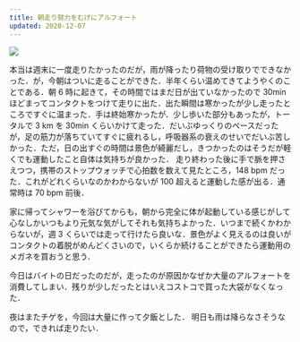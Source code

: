 ```yaml
---
title: 朝走り努力をむげにアルフォート
updated: 2020-12-07
---
```


![](https://lh3.googleusercontent.com/pw/ACtC-3c-W8S-DyJtpb87nR3kvo5y6V1_YeKJOXHXSb4ZJ-3dITfYScudZdOBFMMZdu0bn_aKUZK6n_nFT7vCJkH5n9GOczm5NnqBLA8yOEOfiZlhNMM_7p1pVJWZykOy6tSZiF21zuvwxYYQWg2p30uvqaq6XQ=w2043-h1532-no?authuser=0)

本当は週末に一度走りたかったのだが，雨が降ったり荷物の受け取りでできなかった．が，今朝はついに走ることができた．半年くらい温めてきてようやくのことである．朝 6 時に起きて，その時間ではまだ日が出ていなかったので 30min ほどまってコンタクトをつけて走りに出た．出た瞬間は寒かったが少し走ったところですぐに温まった．手は終始寒かったが．少し歩いた部分もあったが，トータルで 3 km を 30min くらいかけて走った．だいぶゆっくりのペースだったが，足の筋力が落ちていてすぐに疲れるし，呼吸器系の衰えのせいでだいぶ苦しかった．ただ，日の出すぐの時間は景色が綺麗だし，きつかったのはそうだが軽くでも運動したこと自体は気持ちが良かった．
走り終わった後に手で脈を押さえつつ，携帯のストップウォッチで心拍数を数えて見たところ，148 bpm だった．これがどれくらいなのかわからないが 100 超えると運動した感が出る．通常時は 70  bpm 前後．

家に帰ってシャワーを浴びてからも，朝から完全に体が起動している感じがして心なしかいつもより元気な気がしてそれも気持ちよかった．いつまで続くかわからないが，週 3 くらいでは走って行けたら良いな．景色がよく見えるのは良いがコンタクトの着脱がめんどくさいので，いくらか続けることができたら運動用のメガネを買おうと思う．

今日はバイトの日だったのだが，走ったのが原因かなぜか大量のアルフォートを消費してしまい．残りが少しだったとはいえコストコで買った大袋がなくなった．

夜はまたチゲを，今回は大量に作って夕飯とした．
明日も雨は降らなさそうなので，できれば走りたい．
